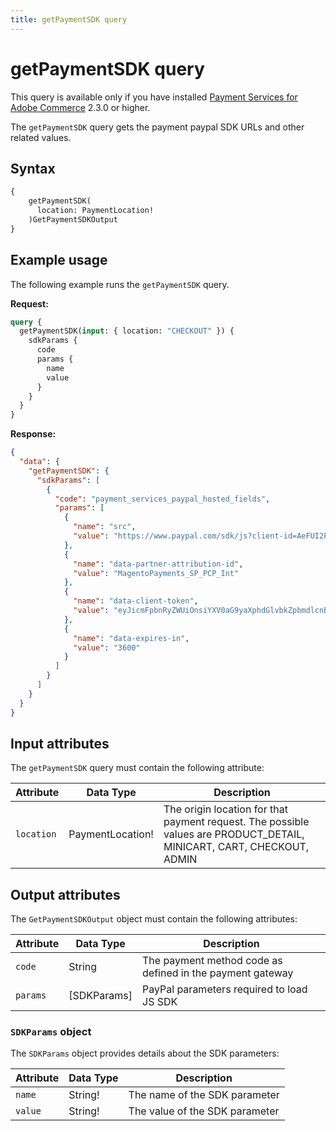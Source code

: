 ```yaml
---
title: getPaymentSDK query
---
```


# getPaymentSDK query

<InlineAlert variant="info" slots="text" />

This query is available only if you have installed [Payment Services for Adobe Commerce](https://commercemarketplace.adobe.com/magento-payment-services.html) 2.3.0 or higher.

The `getPaymentSDK` query gets the payment paypal SDK URLs and other related values.

## Syntax

```graphql
{
    getPaymentSDK(
      location: PaymentLocation!
    )GetPaymentSDKOutput
}
```

## Example usage

The following example runs the `getPaymentSDK` query.

**Request:**

```graphql
query {
  getPaymentSDK(input: { location: "CHECKOUT" }) {
    sdkParams {
      code
      params {
        name
        value
      }
    }
  }
}
```

**Response:**

```json
{
  "data": {
    "getPaymentSDK": {
      "sdkParams": [
        {
          "code": "payment_services_paypal_hosted_fields",
          "params": [
            {
              "name": "src",
              "value": "https://www.paypal.com/sdk/js?client-id=AeFUI2PCqy7MicQ1gLbJf_8T7XUlEG51Pdd7sn2LE3d0_qAVhVBm4VOpPGmV08S9qsMCPXSCiBslhV53&intent=authorize&locale=en_US&merchant-id=2PZE7VHLY4B94&currency=USD&disable-funding=bancontact,boleto,boletobancario,blik,eps,giropay,ideal,itau,mercadopago,multibanco,mybank,oxxo,payu,p24,satispay,sepa,sofort,trustly,wechatpay&components=hosted-fields"
            },
            {
              "name": "data-partner-attribution-id",
              "value": "MagentoPayments_SP_PCP_Int"
            },
            {
              "name": "data-client-token",
              "value": "eyJicmFpbnRyZWUiOnsiYXV0aG9yaXphdGlvbkZpbmdlcnByaW50IjoiYmZhNzc0YjUxOTNkZDlmYzI1MTk1ZGUxZGRkZjAwMDJkYjUzMmUyNWU4YjA3YjQwMzFhNTlkMjMyMjA4MTdkNnxtZXJjaGFudF9pZD1yd3dua3FnMnhnNTZobTJuJnB1YmxpY19rZXk9NjNrdm4zN3Z0MjlxYjRkZiZjcmVhdGVkX2F0PTIwMjMtMTAtMTFUMTQ6NDY6MzkuNzI2WiIsInZlcnNpb24iOiIzLXBheXBhbCJ9LCJwYXlwYWwiOnsiaWRUb2tlbiI6bnVsbCwiYWNjZXNzVG9rZW4iOiJBMjFBQUlSQWw2N2tQZm1FVndkYl9fOU1XSEd6OFlHNjVlWmZxdjJTVHhfcUUwTU1kQno3M1NWRDRHSlh1MlNEVGs2dlVhLXZad1R2TmZ6WEF6ZDBkWDFsM1A4UDhlTXN3In19"
            },
            {
              "name": "data-expires-in",
              "value": "3600"
            }
          ]
        }
      ]
    }
  }
}
```

## Input attributes

The `getPaymentSDK` query must contain the following attribute:

Attribute |  Data Type | Description
--- | --- | ---
`location` | PaymentLocation! | The origin location for that payment request. The possible values are PRODUCT_DETAIL, MINICART, CART, CHECKOUT, ADMIN

## Output attributes

The `GetPaymentSDKOutput` object must contain the following attributes:

Attribute |  Data Type | Description
--- | --- | ---
`code` | String | The payment method code as defined in the payment gateway
`params` | [SDKParams] | PayPal parameters required to load JS SDK

### `SDKParams` object

The `SDKParams` object provides details about the SDK parameters:

Attribute |  Data Type | Description
--- | --- | ---
`name` | String! | The name of the SDK parameter
`value` | String! | The value of the SDK parameter
